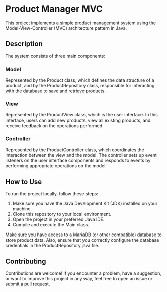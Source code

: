 # Product Manager MVC

This project implements a simple product management system using the Model-View-Controller (MVC) architecture pattern in Java.

## Description
The system consists of three main components:

### Model
Represented by the Product class, which defines the data structure of a product, and by the ProductRepository class, responsible for interacting with the database to save and retrieve products.

### View
Represented by the ProductView class, which is the user interface. In this interface, users can add new products, view all existing products, and receive feedback on the operations performed.

### Controller
Represented by the ProductController class, which coordinates the interaction between the view and the model. The controller sets up event listeners on the user interface components and responds to events by performing appropriate operations on the model.

## How to Use
To run the project locally, follow these steps:

1. Make sure you have the Java Development Kit (JDK) installed on your machine.
2. Clone this repository to your local environment.
3. Open the project in your preferred Java IDE.
4. Compile and execute the Main class.

Make sure you have access to a MariaDB (or other compatible) database to store product data. Also, ensure that you correctly configure the database credentials in the ProductRepository.java file.

## Contributing
Contributions are welcome! If you encounter a problem, have a suggestion, or want to improve this project in any way, feel free to open an issue or submit a pull request.
